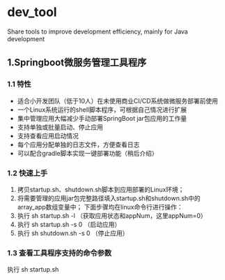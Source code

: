 # dev_tool
Share tools to improve development efficiency, mainly for Java development

## 1.Springboot微服务管理工具程序
### 1.1 特性
+ 适合小开发团队（低于10人）在未使用商业CI/CD系统做微服务部署前使用
+ 一个Linux系统运行的shell脚本程序，可根据自己情况进行扩展
+ 集中管理应用大幅减少手动部署SpringBoot jar包应用的工作量
+ 支持单独或批量启动、停止应用
+ 支持查看应用启动情况
+ 每个应用分配单独的日志文件，方便查看日志
+ 可以配合gradle脚本实现一键部署功能（稍后介绍）

### 1.2 快速上手
1. 拷贝startup.sh、shutdown.sh脚本到应用部署的Linux环境；
2. 将需要管理的应用jar包完整路径填入startup.sh和shutdown.sh中的array_app数组变量中；
下面步骤均在linux命令行进行操作：
3. 执行 sh startup.sh -l （获取应用状态和appNum，这里appNum=0）
4. 执行 sh startup.sh -s 0 （启动应用）
5. 执行 sh shutdown.sh -s 0  （停止应用）

### 1.3 查看工具程序支持的命令参数
执行 sh startup.sh
